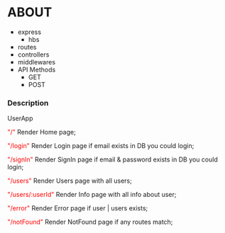 <div>
    <h1 style="text-transform: uppercase">About</h1>
    <ul style="list-style: square;">
        <li>express
            <ul style="list-style: square;">
                <li>hbs</li>
            </ul>
        </li>
        <li>routes</li>
        <li>controllers</li>
        <li>middlewares</li>
        <li>API Methods
            <ul style="list-style: square;">
                <li>GET</li>
                <li>POST</li>
            </ul>
        </li>
    </ul>
    <div>
       <h3>Description</h3> 
        <p>UserApp</p>
        <p><span style="color: red">"/"</span> Render Home page;</p>
        <p><span style="color: red">"/login"</span> Render Login page if email exists in DB you could login;</p>
        <p><span style="color: red">"/signIn"</span> Render SignIn page if email & password exists in DB you could login;</p>
        <p><span style="color: red">"/users"</span> Render Users page with all users;</p>
        <p><span style="color: red">"/users/:userId"</span> Render Info page with all info about user;</p>
        <p><span style="color: red">"/error"</span> Render Error page if user | users exists;</p>
        <p><span style="color: red">"/notFound"</span> Render NotFound page if any routes match;</p>
    </div>
</div>
